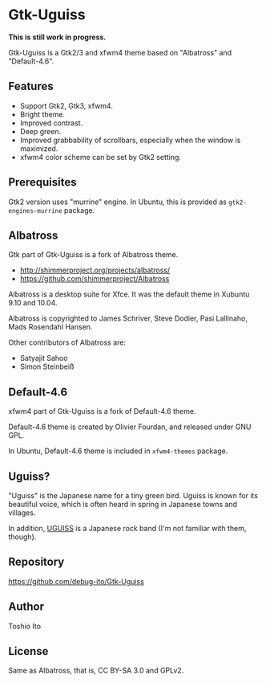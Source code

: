 # Gtk-Uguiss

**This is still work in progress.**

Gtk-Uguiss is a Gtk2/3 and xfwm4 theme based on "Albatross" and "Default-4.6".

## Features

* Support Gtk2, Gtk3, xfwm4.
* Bright theme.
* Improved contrast.
* Deep green.
* Improved grabbability of scrollbars, especially when the window is maximized.
* xfwm4 color scheme can be set by Gtk2 setting.


## Prerequisites

Gtk2 version uses "murrine" engine.
In Ubuntu, this is provided as `gtk2-engines-murrine` package.


## Albatross

Gtk part of Gtk-Uguiss is a fork of Albatross theme.

* http://shimmerproject.org/projects/albatross/
* https://github.com/shimmerproject/Albatross

Albatross is a desktop suite for Xfce.
It was the default theme in Xubuntu 9.10 and 10.04.

Albatross is copyrighted to 
James Schriver, Steve Dodier, Pasi Lallinaho, Mads Rosendahl Hansen.

Other contributors of Albatross are:

* Satyajit Sahoo
* Simon Steinbeiß


## Default-4.6

xfwm4 part of Gtk-Uguiss is a fork of Default-4.6 theme.

Default-4.6 theme is created by Olivier Fourdan, and released under GNU GPL.

In Ubuntu, Default-4.6 theme is included in `xfwm4-themes` package.

## Uguiss?

"Uguiss" is the Japanese name for a tiny green bird.
Uguiss is known for its beautiful voice, which is often heard in spring in Japanese towns and villages.

In addition, [UGUISS](http://ja.wikipedia.org/wiki/UGUISS) is a Japanese rock band (I'm not familiar with them, though).

## Repository

https://github.com/debug-ito/Gtk-Uguiss

## Author

Toshio Ito

## License

Same as Albatross, that is, CC BY-SA 3.0 and GPLv2.


